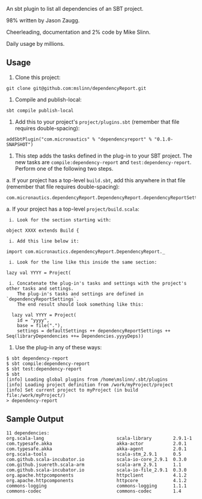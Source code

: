 An sbt plugin to list all dependencies of an SBT project.

98% written by Jason Zaugg.

Cheerleading, documentation and 2% code by Mike Slinn.

Daily usage by millions.

## Usage

 1. Clone this project:
````
git clone git@github.com:mslinn/dependencyReport.git
````

 1. Compile and publish-local:
````
sbt compile publish-local
````

 1. Add this to your project's `project/plugins.sbt` (remember that file requires double-spacing):
````
addSbtPlugin("com.micronautics" % "dependencyreport" % "0.1.0-SNAPSHOT")
````

 1. This step adds the tasks defined in the plug-in to your SBT project.
    The new tasks are `compile:dependency-report` and `test:dependency-report`.
    Perform one of the following two steps.

   a. If your project has a top-level `build.sbt`, add this anywhere in that file (remember that file requires double-spacing):
````
com.micronautics.dependencyReport.DependencyReport.dependencyReportSettings
````

   a. If your project has a top-level `project/build.scala`:

     i. Look for the section starting with:
````
object XXXX extends Build {
````

     i. Add this line below it:
````
import com.micronautics.dependencyReport.DependencyReport._
````

     i. Look for the line like this inside the same section:
````
lazy val YYYY = Project(
````

     i. Concatenate the plug-in's tasks and settings with the project's other tasks and settings.
        The plug-in's tasks and settings are defined in `dependencyReportSettings`.
        The end result should look something like this:
````
  lazy val YYYY = Project(
    id = "yyyy",
    base = file("."),
    settings = defaultSettings ++ dependencyReportSettings ++ Seq(libraryDependencies ++= Dependencies.yyyyDeps))
````

 1. Use the plug-in any of these ways:
````
$ sbt dependency-report
$ sbt compile:dependency-report
$ sbt test:dependency-report
$ sbt
[info] Loading global plugins from /home\mslinn/.sbt/plugins
[info] Loading project definition from /work/myProject/project
[info] Set current project to myProject (in build file:/work/myProject/)
> dependency-report
````

## Sample Output

````
11 dependencies:
org.scala-lang                           scala-library        2.9.1-1
com.typesafe.akka                        akka-actor           2.0.1
com.typesafe.akka                        akka-agent           2.0.1
org.scala-tools                          scala-stm_2.9.1      0.5
com.github.scala-incubator.io            scala-io-core_2.9.1  0.3.0
com.github.jsuereth.scala-arm            scala-arm_2.9.1      1.1
com.github.scala-incubator.io            scala-io-file_2.9.1  0.3.0
org.apache.httpcomponents                httpclient           4.1.2
org.apache.httpcomponents                httpcore             4.1.2
commons-logging                          commons-logging      1.1.1
commons-codec                            commons-codec        1.4
````
